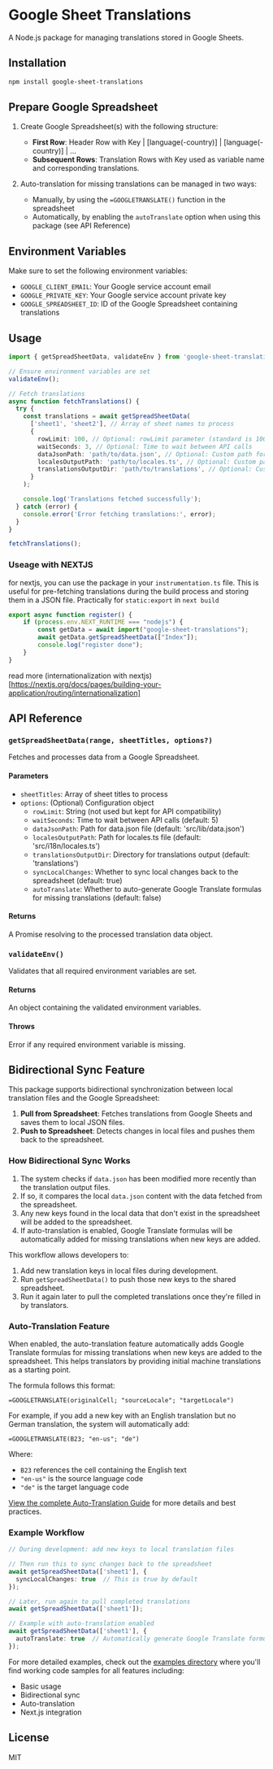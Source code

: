 # Google Sheet Translations

A Node.js package for managing translations stored in Google Sheets.

## Installation

```bash
npm install google-sheet-translations
```

## Prepare Google Spreadsheet
1. Create Google Spreadsheet(s) with the following structure:
   - **First Row**: Header Row with Key | [language(-country)] | [language(-country)] | ... 
   - **Subsequent Rows**: Translation Rows with Key used as variable name and corresponding translations.
   
2. Auto-translation for missing translations can be managed in two ways:
   - Manually, by using the `=GOOGLETRANSLATE()` function in the spreadsheet
   - Automatically, by enabling the `autoTranslate` option when using this package (see API Reference)

## Environment Variables

Make sure to set the following environment variables:

- `GOOGLE_CLIENT_EMAIL`: Your Google service account email
- `GOOGLE_PRIVATE_KEY`: Your Google service account private key
- `GOOGLE_SPREADSHEET_ID`: ID of the Google Spreadsheet containing translations

## Usage

```typescript
import { getSpreadSheetData, validateEnv } from 'google-sheet-translations';

// Ensure environment variables are set
validateEnv();

// Fetch translations
async function fetchTranslations() {
  try {
    const translations = await getSpreadSheetData(
      ['sheet1', 'sheet2'], // Array of sheet names to process
      {
        rowLimit: 100, // Optional: rowLimit parameter (standard is 100 if not set)
        waitSeconds: 3, // Optional: Time to wait between API calls
        dataJsonPath: 'path/to/data.json', // Optional: Custom path for data.json
        localesOutputPath: 'path/to/locales.ts', // Optional: Custom path for locales.ts
        translationsOutputDir: 'path/to/translations', // Optional: Custom translations output directory
      }
    );

    console.log('Translations fetched successfully');
  } catch (error) {
    console.error('Error fetching translations:', error);
  }
}

fetchTranslations();
```

### Useage with NEXTJS 

for nextjs, you can use the package in your `instrumentation.ts` file. This is useful for pre-fetching translations during the build process
and storing them in a JSON file. Practically for `static:export` in `next build`

```typescript:instrumentation.ts
export async function register() {
	if (process.env.NEXT_RUNTIME === "nodejs") {
		const getData = await import("google-sheet-translations");
		await getData.getSpreadSheetData(["Index"]);
		console.log("register done");
	}
}
```

read more (internationalization with nextjs)[https://nextjs.org/docs/pages/building-your-application/routing/internationalization]

## API Reference

### `getSpreadSheetData(range, sheetTitles, options?)`

Fetches and processes data from a Google Spreadsheet.

#### Parameters

- `sheetTitles`: Array of sheet titles to process
- `options`: (Optional) Configuration object
  - `rowLimit`: String (not used but kept for API compatibility)
  - `waitSeconds`: Time to wait between API calls (default: 5)
  - `dataJsonPath`: Path for data.json file (default: 'src/lib/data.json')
  - `localesOutputPath`: Path for locales.ts file (default: 'src/i18n/locales.ts')
  - `translationsOutputDir`: Directory for translations output (default: 'translations')
  - `syncLocalChanges`: Whether to sync local changes back to the spreadsheet (default: true)
  - `autoTranslate`: Whether to auto-generate Google Translate formulas for missing translations (default: false)

#### Returns

A Promise resolving to the processed translation data object.

### `validateEnv()`

Validates that all required environment variables are set.

#### Returns

An object containing the validated environment variables.

#### Throws

Error if any required environment variable is missing.

## Bidirectional Sync Feature

This package supports bidirectional synchronization between local translation files and the Google Spreadsheet:

1. **Pull from Spreadsheet**: Fetches translations from Google Sheets and saves them to local JSON files.
2. **Push to Spreadsheet**: Detects changes in local files and pushes them back to the spreadsheet.

### How Bidirectional Sync Works

1. The system checks if `data.json` has been modified more recently than the translation output files.
2. If so, it compares the local `data.json` content with the data fetched from the spreadsheet.
3. Any new keys found in the local data that don't exist in the spreadsheet will be added to the spreadsheet.
4. If auto-translation is enabled, Google Translate formulas will be automatically added for missing translations when new keys are added.

This workflow allows developers to:

1. Add new translation keys in local files during development.
2. Run `getSpreadSheetData()` to push those new keys to the shared spreadsheet.
3. Run it again later to pull the completed translations once they're filled in by translators.

### Auto-Translation Feature

When enabled, the auto-translation feature automatically adds Google Translate formulas for missing translations when new keys are added to the spreadsheet. This helps translators by providing initial machine translations as a starting point.

The formula follows this format:
```
=GOOGLETRANSLATE(originalCell; "sourceLocale"; "targetLocale")
```

For example, if you add a new key with an English translation but no German translation, the system will automatically add:
```
=GOOGLETRANSLATE(B23; "en-us"; "de")
```

Where:
- `B23` references the cell containing the English text
- `"en-us"` is the source language code
- `"de"` is the target language code

[View the complete Auto-Translation Guide](docs/auto-translation-guide.md) for more details and best practices.

### Example Workflow

```typescript
// During development: add new keys to local translation files

// Then run this to sync changes back to the spreadsheet
await getSpreadSheetData(['sheet1'], {
  syncLocalChanges: true  // This is true by default
});

// Later, run again to pull completed translations
await getSpreadSheetData(['sheet1']);

// Example with auto-translation enabled
await getSpreadSheetData(['sheet1'], {
  autoTranslate: true  // Automatically generate Google Translate formulas for missing translations
});
```

For more detailed examples, check out the [examples directory](examples) where you'll find working code samples for all features including:
- Basic usage
- Bidirectional sync
- Auto-translation
- Next.js integration

## License

MIT
